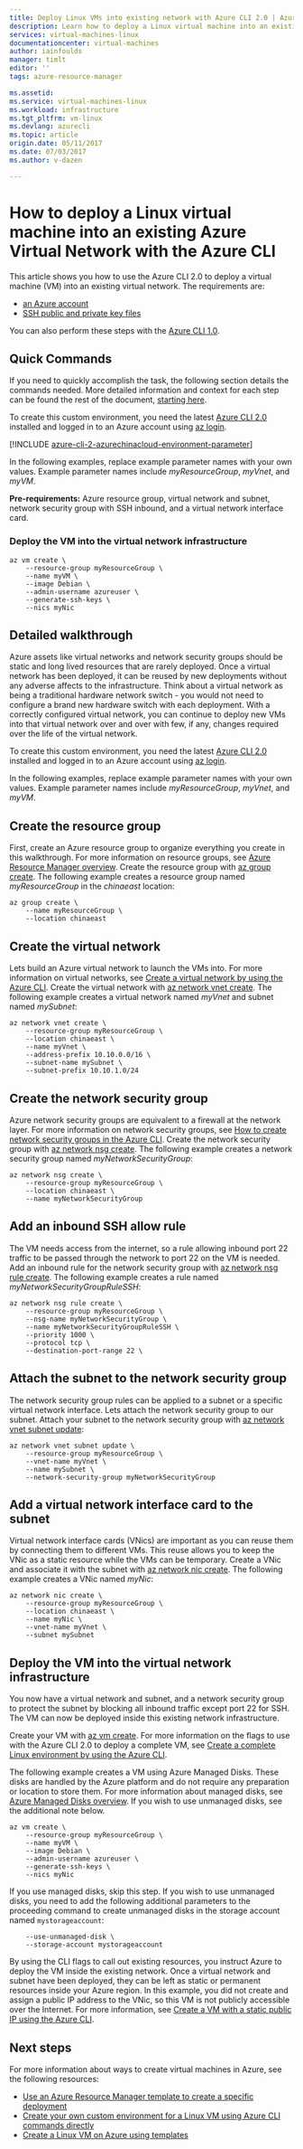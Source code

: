 ```yaml
---
title: Deploy Linux VMs into existing network with Azure CLI 2.0 | Azure
description: Learn how to deploy a Linux virtual machine into an existing Virtual Network using the Azure CLI 2.0
services: virtual-machines-linux
documentationcenter: virtual-machines
author: iainfoulds
manager: timlt
editor: ''
tags: azure-resource-manager

ms.assetid:
ms.service: virtual-machines-linux
ms.workload: infrastructure
ms.tgt_pltfrm: vm-linux
ms.devlang: azurecli
ms.topic: article
origin.date: 05/11/2017
ms.date: 07/03/2017
ms.author: v-dazen

---
```


# How to deploy a Linux virtual machine into an existing Azure Virtual Network with the Azure CLI

This article shows you how to use the Azure CLI 2.0 to deploy a virtual machine (VM) into an existing virtual network. The requirements are:

- [an Azure account](https://www.azure.cn/pricing/1rmb-trial/)
- [SSH public and private key files](mac-create-ssh-keys.md)

You can also perform these steps with the [Azure CLI 1.0](deploy-linux-vm-into-existing-vnet-using-cli-nodejs.md).

## Quick Commands
If you need to quickly accomplish the task, the following section details the  commands needed. More detailed information and context for each step can be found the rest of the document, [starting here](#detailed-walkthrough).

To create this custom environment, you need the latest [Azure CLI 2.0](https://docs.azure.cn/zh-cn/cli/install-az-cli2?view=azure-cli-latest) installed and logged in to an Azure account using [az login](https://docs.azure.cn/zh-cn/cli/reference-index?view=azure-cli-latest#login).

[!INCLUDE [azure-cli-2-azurechinacloud-environment-parameter](../../../includes/azure-cli-2-azurechinacloud-environment-parameter.md)]

In the following examples, replace example parameter names with your own values. Example parameter names include *myResourceGroup*, *myVnet*, and *myVM*.

**Pre-requirements:** Azure resource group, virtual network and subnet, network security group with SSH inbound, and a virtual network interface card.

### Deploy the VM into the virtual network infrastructure

```azurecli
az vm create \
    --resource-group myResourceGroup \
    --name myVM \
    --image Debian \
    --admin-username azureuser \
    --generate-ssh-keys \
    --nics myNic
```

## Detailed walkthrough

Azure assets like virtual networks and network security groups should be static and long lived resources that are rarely deployed. Once a virtual network has been deployed, it can be reused by new deployments without any adverse affects to the infrastructure. Think about a virtual network as being a traditional hardware network switch - you would not need to configure a brand new hardware switch with each deployment. With a correctly configured virtual network, you can continue to deploy new VMs into that virtual network over and over with few, if any, changes required over the life of the virtual network.

To create this custom environment, you need the latest [Azure CLI 2.0](https://docs.azure.cn/zh-cn/cli/install-az-cli2?view=azure-cli-latest) installed and logged in to an Azure account using [az login](https://docs.azure.cn/zh-cn/cli/reference-index?view=azure-cli-latest#login).

In the following examples, replace example parameter names with your own values. Example parameter names include *myResourceGroup*, *myVnet*, and *myVM*.

## Create the resource group

First, create an Azure resource group to organize everything you create in this walkthrough. For more information on resource groups, see [Azure Resource Manager overview](../../azure-resource-manager/resource-group-overview.md). Create the resource group with [az group create](https://docs.azure.cn/zh-cn/cli/group?view=azure-cli-latest#create). The following example creates a resource group named *myResourceGroup* in the *chinaeast* location:

```azurecli
az group create \
    --name myResourceGroup \
    --location chinaeast
```

## Create the virtual network

Lets build an Azure virtual network to launch the VMs into. For more information on virtual networks, see [Create a virtual network by using the Azure CLI](../../virtual-network/virtual-networks-create-vnet-arm-cli.md). Create the virtual network with [az network vnet create](https://docs.azure.cn/zh-cn/cli/network/vnet?view=azure-cli-latest#create). The following example creates a virtual network named *myVnet* and subnet named *mySubnet*:

```azurecli
az network vnet create \
    --resource-group myResourceGroup \
    --location chinaeast \
    --name myVnet \
    --address-prefix 10.10.0.0/16 \
    --subnet-name mySubnet \
    --subnet-prefix 10.10.1.0/24
```

## Create the network security group

Azure network security groups are equivalent to a firewall at the network layer. For more information on network security groups, see [How to create network security groups in the Azure CLI](../../virtual-network/virtual-networks-create-nsg-arm-cli.md). Create the network security group with [az network nsg create](https://docs.azure.cn/zh-cn/cli/network/nsg?view=azure-cli-latest#create). The following example creates a network security group named *myNetworkSecurityGroup*:

```azurecli
az network nsg create \
    --resource-group myResourceGroup \
    --location chinaeast \
    --name myNetworkSecurityGroup
```

## Add an inbound SSH allow rule

The VM needs access from the internet, so a rule allowing inbound port 22 traffic to be passed through the network to port 22 on the VM is needed. Add an inbound rule for the network security group with [az network nsg rule create](https://docs.azure.cn/zh-cn/cli/network/nsg/rule?view=azure-cli-latest#create). The following example creates a rule named *myNetworkSecurityGroupRuleSSH*:

```azurecli
az network nsg rule create \
    --resource-group myResourceGroup \
    --nsg-name myNetworkSecurityGroup \
    --name myNetworkSecurityGroupRuleSSH \
    --priority 1000 \
    --protocol tcp \
    --destination-port-range 22 \
```

## Attach the subnet to the network security group

The network security group rules can be applied to a subnet or a specific virtual network interface. Lets attach the network security group to our subnet. Attach your subnet to the network security group with [az network vnet subnet update](https://docs.azure.cn/zh-cn/cli/network/vnet/subnet?view=azure-cli-latest#update):

```azurecli
az network vnet subnet update \
    --resource-group myResourceGroup \
    --vnet-name myVnet \
    --name mySubnet \
    --network-security-group myNetworkSecurityGroup
```

## Add a virtual network interface card to the subnet

Virtual network interface cards (VNics) are important as you can reuse them by connecting them to different VMs. This reuse allows you to keep the VNic as a static resource while the VMs can be temporary. Create a VNic and associate it with the subnet with [az network nic create](https://docs.azure.cn/zh-cn/cli/network/nic?view=azure-cli-latest#create). The following example creates a VNic named *myNic*:

```azurecli
az network nic create \
    --resource-group myResourceGroup \
    --location chinaeast \
    --name myNic \
    --vnet-name myVnet \
    --subnet mySubnet
```

## Deploy the VM into the virtual network infrastructure

You now have a virtual network and subnet, and a network security group to protect the subnet by blocking all inbound traffic except port 22 for SSH. The VM can now be deployed inside this existing network infrastructure.

Create your VM with [az vm create](https://docs.azure.cn/zh-cn/cli/vm?view=azure-cli-latest#create). For more information on the flags to use with the Azure CLI 2.0 to deploy a complete VM, see [Create a complete Linux environment by using the Azure CLI](create-cli-complete.md).

The following example creates a VM using Azure Managed Disks. These disks are handled by the Azure platform and do not require any preparation or location to store them. For more information about managed disks, see [Azure Managed Disks overview](../../storage/storage-managed-disks-overview.md). If you wish to use unmanaged disks, see the additional note below.

```azurecli
az vm create \
    --resource-group myResourceGroup \
    --name myVM \
    --image Debian \
    --admin-username azureuser \
    --generate-ssh-keys \
    --nics myNic
```

If you use managed disks, skip this step. If you wish to use unmanaged disks, you need to add the following additional parameters to the proceeding command to create unmanaged disks in the storage account named `mystorageaccount`: 

```azurecli
    --use-unmanaged-disk \
    --storage-account mystorageaccount
```

By using the CLI flags to call out existing resources, you instruct Azure to deploy the VM inside the existing network. Once a virtual network and subnet have been deployed, they can be left as static or permanent resources inside your Azure region. In this example, you did not create and assign a public IP address to the VNic, so this VM is not publicly accessible over the Internet. For more information, see [Create a VM with a static public IP using the Azure CLI](../../virtual-network/virtual-network-deploy-static-pip-arm-cli.md).

## Next steps
For more information about ways to create virtual machines in Azure, see the following resources:

* [Use an Azure Resource Manager template to create a specific deployment](../windows/cli-deploy-templates.md)
* [Create your own custom environment for a Linux VM using Azure CLI commands directly](create-cli-complete.md)
* [Create a Linux VM on Azure using templates](create-ssh-secured-vm-from-template.md)
